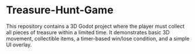 # Treasure-Hunt-Game
This repository contains a 3D Godot project where the player must collect all pieces of treasure within a limited time. It demonstrates basic 3D movement, collectible items, a timer-based win/lose condition, and a simple UI overlay. 
